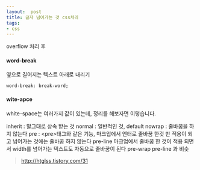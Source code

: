 ```yaml
---
layout:  post
title: 글자 넘어가는 것 css처리
tags:
- css
---
```



overflow 처리 후

#### word-break

옆으로 길어지는 텍스트 아래로 내리기

`word-break: break-word;`

#### wite-apce

white-space는 여러가지 값이 있는데, 정리를 해보자면 이렇습니다.

inherit :  말그대로 상속 받는 것
normal  :   일반적인 것, default
nowrap  :   줄바꿈을 하지 않는다
pre	    :   \<pre\>태그와 같은 기능, 마크업에서 앤터로 줄바꿈 한것 만 적용이 되고 넘어가는 것에는 줄바꿈 하지 않는다
pre-line	 마크업에서 줄바꿈 한 것이 적용 되면서 width를 넘어가는 텍스트도 자동으로 줄바꿈이 된다
pre-wrap	 pre-line 과 비슷



> http://htglss.tistory.com/31
